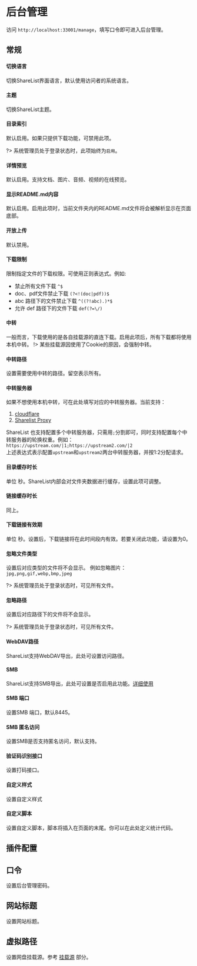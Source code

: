 # 后台管理
访问 ```http://localhost:33001/manage```，填写口令即可进入后台管理。

## 常规

#### 切换语言
切换ShareList界面语言，默认使用访问者的系统语言。

#### 主题
切换ShareList主题。

#### 目录索引
默认启用。如果只提供下载功能，可禁用此项。

?> 系统管理员处于登录状态时，此项始终为```启用```。

#### 详情预览
默认启用。支持文档、图片、音频、视频的在线预览。

#### 显示README.md内容
默认启用。启用此项时，当前文件夹内的README.md文件将会被解析显示在页面底部。

#### 开放上传
默认禁用。

#### 下载限制
限制指定文件的下载权限。可使用正则表达式。例如:
* 禁止所有文件下载 ```^$```
* doc、pdf文件禁止下载 ```(?<!(doc|pdf))$```
* abc 路径下的文件禁止下载 ```^((?!abc).)*$```
* 允许 def 路径下的文件下载 ```def(?=\/)```

#### 中转
一般而言，下载使用的是各自挂载源的直连下载。启用此项后，所有下载都将使用本机中转。
!> 某些挂载源因使用了Cookie的原因，会强制中转。

#### 中转路径
设置需要使用中转的路径。留空表示所有。

#### 中转服务器
如果不想使用本机中转，可在此处填写对应的中转服务器。当前支持：
1. [cloudflare](zh-cn/advance?id=cf-worker中转)
2. [Sharelist Proxy](zh-cn/advance?id=sharelist-proxy中转)

ShareList 也支持配置多个中转服务器，只需用```;```分割即可，同时支持配置每个中转服务器的轮换权重。例如：   
```https://upstream.com/|1;https://upstream2.com/|2```   
上述表达式表示配置```upstream```和```upstream2```两台中转服务器，并按1:2分配请求。  

#### 目录缓存时长
单位 秒。ShareList内部会对文件夹数据进行缓存，设置此项可调整。

#### 链接缓存时长
同上。

#### 下载链接有效期
单位 秒。设置后，下载链接将在此时间段内有效。若要关闭此功能，请设置为0。  

#### 忽略文件类型
设置后对应类型的文件将不会显示。
例如忽略图片：```jpg,png,gif,webp,bmp,jpeg```

?> 系统管理员处于登录状态时，可见所有文件。

#### 忽略路径
设置后对应路径下的文件将不会显示。

?> 系统管理员处于登录状态时，可见所有文件。

#### WebDAV路径
ShareList支持WebDAV导出，此处可设置访问路径。

#### SMB
ShareList支持SMB导出，此处可设置是否启用此功能。[详细使用](zh-cn/advance?id=SMB)

#### SMB 端口
设置SMB 端口，默认8445。

#### SMB 匿名访问
设置SMB是否支持匿名访问，默认支持。

#### 验证码识别接口
设置打码接口。

#### 自定义样式
设置自定义样式

#### 自定义脚本
设置自定义脚本，脚本将插入在页面的末尾。你可以在此处定义统计代码。

## 插件配置

## 口令
设置后台管理密码。

## 网站标题
设置网站标题。

## 虚拟路径
设置网盘挂载源。参考 [挂载源](zh-cn/plugins/README.md) 部分。
